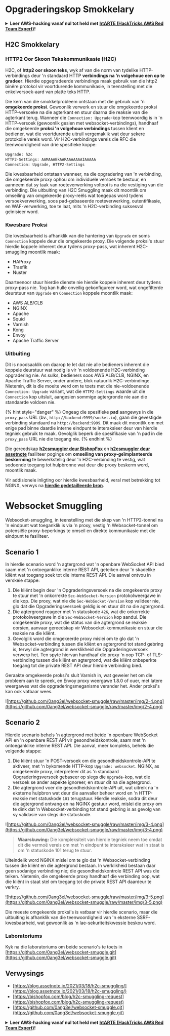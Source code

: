 # Opgraderingskop Smokkelary

<details>

<summary><strong>Leer AWS-hacking vanaf nul tot held met</strong> <a href="https://training.hacktricks.xyz/courses/arte"><strong>htARTE (HackTricks AWS Red Team Expert)</strong></a><strong>!</strong></summary>

Ander maniere om HackTricks te ondersteun:

* As jy wil sien dat jou **maatskappy geadverteer word in HackTricks** of **HackTricks aflaai in PDF-formaat** Kontroleer die [**INSKRYWINGSPLANNE**](https://github.com/sponsors/carlospolop)!
* Kry die [**amptelike PEASS & HackTricks swag**](https://peass.creator-spring.com)
* Ontdek [**Die PEASS Familie**](https://opensea.io/collection/the-peass-family), ons versameling eksklusiewe [**NFTs**](https://opensea.io/collection/the-peass-family)
* **Sluit aan by die** 💬 [**Discord-groep**](https://discord.gg/hRep4RUj7f) of die [**telegram-groep**](https://t.me/peass) of **volg** ons op **Twitter** 🐦 [**@carlospolopm**](https://twitter.com/hacktricks_live)**.**
* **Deel jou haktruuks deur PR's in te dien by die** [**HackTricks**](https://github.com/carlospolop/hacktricks) en [**HackTricks Cloud**](https://github.com/carlospolop/hacktricks-cloud) github-opslag.

</details>

## H2C Smokkelary <a href="#http2-over-cleartext-h2c" id="http2-over-cleartext-h2c"></a>

### HTTP2 Oor Skoon Tekskommunikasie (H2C) <a href="#http2-over-cleartext-h2c" id="http2-over-cleartext-h2c"></a>

H2C, of **http2 oor skoon teks**, wyk af van die norm van tydelike HTTP-verbindings deur 'n standaard HTTP **verbindings na 'n volgehoue een op te gradeer**. Hierdie opgegradeerde verbindings maak gebruik van die http2 binêre protokol vir voortdurende kommunikasie, in teenstelling met die enkelversoek-aard van platte teks HTTP.

Die kern van die smokkelprobleem ontstaan met die gebruik van 'n **omgekeerde proksi**. Gewoonlik verwerk en stuur die omgekeerde proksi HTTP-versoeke na die agterkant en stuur daarna die reaksie van die agterkant terug. Wanneer die `Connection: Upgrade`-kop teenwoordig is in 'n HTTP-versoek (gewoonlik gesien met websocket-verbindings), handhaaf die omgekeerde **proksi 'n volgehoue verbindings** tussen klient en bediener, wat die voortdurende uitruil vergemaklik wat deur sekere protokolle vereis word. Vir H2C-verbindings vereis die RFC die teenwoordigheid van drie spesifieke koppe:
``` 
Upgrade: h2c
HTTP2-Settings: AAMAAABkAARAAAAAAAIAAAAA
Connection: Upgrade, HTTP2-Settings
```
Die kwesbaarheid ontstaan wanneer, na die opgradering van 'n verbinding, die omgekeerde proxy ophou om individuele versoek te bestuur, en aanneem dat sy taak van roeteverwerking voltooi is na die vestiging van die verbinding. Die uitbuiting van H2C Smuggling maak dit moontlik om omseiling van omgekeerde proxy-reëls wat toegepas word tydens versoekverwerking, soos pad-gebaseerde roeteverwerking, outentifikasie, en WAF-verwerking, toe te laat, mits 'n H2C-verbinding suksesvol geïnisieer word.

### Kwesbare Proksi <a href="#exploitation" id="exploitation"></a>

Die kwesbaarheid is afhanklik van die hantering van `Upgrade` en soms `Connection` koppele deur die omgekeerde proxy. Die volgende proksi's stuur hierdie koppele inherent deur tydens proxy-pass, wat inherent H2C-smuggling moontlik maak:

- HAProxy
- Traefik
- Nuster

Daarteenoor stuur hierdie dienste nie hierdie koppele inherent deur tydens proxy-pass nie. Tog kan hulle onveilig gekonfigureer word, wat ongefilterde deurstuur van `Upgrade` en `Connection` koppele moontlik maak:

- AWS ALB/CLB
- NGINX
- Apache
- Squid
- Varnish
- Kong
- Envoy
- Apache Traffic Server

### Uitbuiting <a href="#exploitation" id="exploitation"></a>

Dit is noodsaaklik om daarop te let dat nie alle bedieners inherent die koppele deurstuur wat nodig is vir 'n voldoenende H2C-verbinding opgradering nie. As sulks, bedieners soos AWS ALB/CLB, NGINX, en Apache Traffic Server, onder andere, blok natuurlik H2C-verbindinge. Nietemin, dit is die moeite werd om te toets met die nie-voldoenende `Connection: Upgrade` variant, wat die `HTTP2-Settings` waarde uit die `Connection` kop uitsluit, aangesien sommige agtergronde nie aan die standaarde voldoen nie.

{% hint style="danger" %}
Ongeag die spesifieke **pad** aangewys in die `proxy_pass` URL (bv., `http://backend:9999/socket.io`), gaan die gevestigde verbinding standaard na `http://backend:9999`. Dit maak dit moontlik om met enige pad binne daardie interne eindpunt te interaksieer deur van hierdie tegniek gebruik te maak. Gevolglik beperk die spesifikasie van 'n pad in die `proxy_pass` URL nie die toegang nie.
{% endhint %}

Die gereedskap [**h2csmuggler deur BishopFox**](https://github.com/BishopFox/h2csmuggler) en [**h2csmuggler deur assetnote**](https://github.com/assetnote/h2csmuggler) fasiliteer pogings om **omseiling van proxy-geïmplanteerde beskerming** te bewerkstellig deur 'n H2C-verbinding te vestig, wat sodoende toegang tot hulpbronne wat deur die proxy beskerm word, moontlik maak.

Vir addisionele inligting oor hierdie kwesbaarheid, veral met betrekking tot NGINX, verwys na [**hierdie gedetailleerde bron**](../network-services-pentesting/pentesting-web/nginx.md#proxy\_set\_header-upgrade-and-connection).

# Websocket Smuggling

Websocket-smuggling, in teenstelling met die skep van 'n HTTP2-tonnel na 'n eindpunt wat toeganklik is via 'n proxy, vestig 'n Websocket-tonnel om potensiële proxy-beperkings te omseil en direkte kommunikasie met die eindpunt te fasiliteer.

## Scenario 1

In hierdie scenario word 'n agtergrond wat 'n openbare WebSocket API bied saam met 'n ontoeganklike interne REST API, geteiken deur 'n skadelike kliënt wat toegang soek tot die interne REST API. Die aanval ontvou in verskeie stappe:

1. Die kliënt begin deur 'n Opgraderingsversoek na die omgekeerde proxy te stuur met 'n onkorrekte `Sec-WebSocket-Version` protokolweergawe in die kop. Die proxy, wat nie die `Sec-WebSocket-Version` kop valideer nie, glo dat die Opgraderingsversoek geldig is en stuur dit na die agtergrond.
2. Die agtergrond reageer met 'n statuskode `426`, wat die onkorrekte protokolweergawe in die `Sec-WebSocket-Version` kop aandui. Die omgekeerde proxy, wat die status van die agtergrond se reaksie oorsien, aanvaar gereedskap vir Websocket-kommunikasie en stuur die reaksie na die kliënt.
3. Gevolglik word die omgekeerde proxy mislei om te glo dat 'n Websocket-verbinding tussen die kliënt en agtergrond tot stand gebring is, terwyl die agtergrond in werklikheid die Opgraderingsversoek verwerp het. Ten spyte hiervan handhaaf die proxy 'n oop TCP- of TLS-verbinding tussen die kliënt en agtergrond, wat die kliënt onbeperkte toegang tot die private REST API deur hierdie verbinding bied.

Geraakte omgekeerde proksi's sluit Varnish in, wat geweier het om die probleem aan te spreek, en Envoy proxy weergawe 1.8.0 of ouer, met latere weergawes wat die opgraderingsmeganisme verander het. Ander proksi's kan ook vatbaar wees.

![https://github.com/0ang3el/websocket-smuggle/raw/master/img/2-4.png](https://github.com/0ang3el/websocket-smuggle/raw/master/img/2-4.png)

## Scenario 2

Hierdie scenario behels 'n agtergrond met beide 'n openbare WebSocket API en 'n openbare REST API vir gesondheidskontrole, saam met 'n ontoeganklike interne REST API. Die aanval, meer kompleks, behels die volgende stappe:

1. Die kliënt stuur 'n POST-versoek om die gesondheidskontrole-API te aktiveer, met 'n bykomende HTTP-kop `Upgrade: websocket`. NGINX, as omgekeerde proxy, interpreteer dit as 'n standaard Opgraderingsversoek gebaseer op slegs die `Upgrade`-kop, wat die versoek se ander aspekte ignoreer, en stuur dit na die agtergrond.
2. Die agtergrond voer die gesondheidskontrole-API uit, wat uitreik na 'n eksterne hulpbron wat deur die aanvaller beheer word en 'n HTTP-reaksie met statuskode `101` terugstuur. Hierdie reaksie, sodra dit deur die agtergrond ontvang en na NGINX gestuur word, mislei die proxy om te dink dat 'n Websocket-verbinding tot stand gebring is as gevolg van sy validasie van slegs die statuskode.

![https://github.com/0ang3el/websocket-smuggle/raw/master/img/3-4.png](https://github.com/0ang3el/websocket-smuggle/raw/master/img/3-4.png)

> **Waarskuwing:** Die kompleksiteit van hierdie tegniek neem toe omdat dit die vermoë vereis om met 'n eindpunt te interaksieer wat in staat is om 'n statuskode 101 terug te stuur.

Uiteindelik word NGINX mislei om te glo dat 'n Websocket-verbinding tussen die kliënt en die agtergrond bestaan. In werklikheid bestaan daar geen sodanige verbinding nie; die gesondheidskontrole REST API was die teiken. Nietemin, die omgekeerde proxy handhaaf die verbinding oop, wat die kliënt in staat stel om toegang tot die private REST API daardeur te verkry.

![https://github.com/0ang3el/websocket-smuggle/raw/master/img/3-5.png](https://github.com/0ang3el/websocket-smuggle/raw/master/img/3-5.png)

Die meeste omgekeerde proksi's is vatbaar vir hierdie scenario, maar die uitbuiting is afhanklik van die teenwoordigheid van 'n eksterne SSRF-kwesbaarheid, wat gewoonlik as 'n lae-sekuriteitskwessie beskou word.

### Laboratoriums

Kyk na die laboratoriums om beide scenario's te toets in [https://github.com/0ang3el/websocket-smuggle.git](https://github.com/0ang3el/websocket-smuggle.git)

## Verwysings

* [https://blog.assetnote.io/2021/03/18/h2c-smuggling/](https://blog.assetnote.io/2021/03/18/h2c-smuggling/)
* [https://bishopfox.com/blog/h2c-smuggling-request](https://bishopfox.com/blog/h2c-smuggling-request)
* [https://github.com/0ang3el/websocket-smuggle.git](https://github.com/0ang3el/websocket-smuggle.git)

<details>

<summary><strong>Leer AWS-hacking vanaf nul tot held met</strong> <a href="https://training.hacktricks.xyz/courses/arte"><strong>htARTE (HackTricks AWS Red Team Expert)</strong></a><strong>!</strong></summary>

Ander maniere om HackTricks te ondersteun:

* As jy wil sien dat jou **maatskappy geadverteer word in HackTricks** of **HackTricks aflaai in PDF-formaat** Kontroleer die [**INSKRYWINGSPLANNE**](https://github.com/sponsors/carlospolop)!
* Kry die [**amptelike PEASS & HackTricks swag**](https://peass.creator-spring.com)
* Ontdek [**Die PEASS Familie**](https://opensea.io/collection/the-peass-family), ons versameling eksklusiewe [**NFTs**](https://opensea.io/collection/the-peass-family)
* **Sluit aan by die** 💬 [**Discord-groep**](https://discord.gg/hRep4RUj7f) of die [**telegram-groep**](https://t.me/peass) of **volg** ons op **Twitter** 🐦 [**@carlospolopm**](https://twitter.com/hacktricks_live)**.**
* **Deel jou haktruuks deur PR's in te dien by die** [**HackTricks**](https://github.com/carlospolop/hacktricks) en [**HackTricks Cloud**](https://github.com/carlospolop/hacktricks-cloud) github-opslag.

</details>
